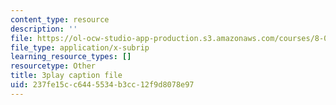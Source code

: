 ```yaml
---
content_type: resource
description: ''
file: https://ol-ocw-studio-app-production.s3.amazonaws.com/courses/8-01sc-classical-mechanics-fall-2016/237fe15cc6445534b3cc12f9d8078e97_lufK0UlJ7aE.vtt
file_type: application/x-subrip
learning_resource_types: []
resourcetype: Other
title: 3play caption file
uid: 237fe15c-c644-5534-b3cc-12f9d8078e97
---
```

